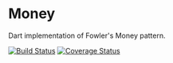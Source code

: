 Money
=====

Dart implementation of Fowler's Money pattern.

[![Build Status](https://travis-ci.org/Dartiny/money.svg?branch=master)](https://travis-ci.org/Dartiny/money) 
[![Coverage Status](https://coveralls.io/repos/Dartiny/money/badge.svg)](https://coveralls.io/r/Dartiny/money)

